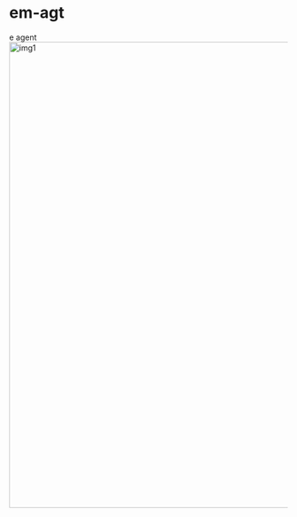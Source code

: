 # em-agt
e agent
<img width="842" alt="img1" src="https://github.com/user-attachments/assets/4b485094-6da9-4d13-a3a6-eaba88668610">
